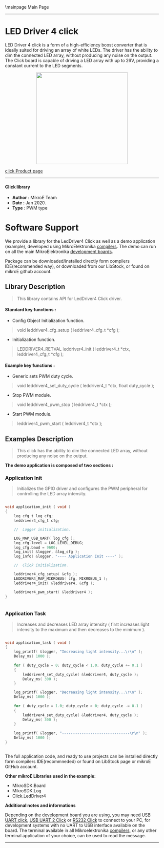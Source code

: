 \mainpage Main Page
 
---
# LED Driver 4 click

LED Driver 4 click is a form of a high-efficiency boost converter that is ideally suited for driving an array of white LEDs. The driver has the ability to dim the connected LED array, without producing any noise on the output. The Click board is capable of driving a LED array with up to 26V, providing a constant current to the LED segments.

<p align="center">
  <img src="https://download.mikroe.com/images/click_for_ide/leddriver4_click.png" height=300px>
</p>

[click Product page](https://www.mikroe.com/led-driver-4-click)

---


#### Click library 

- **Author**        : MikroE Team
- **Date**          : Jan 2020.
- **Type**          : PWM type


# Software Support

We provide a library for the LedDriver4 Click 
as well as a demo application (example), developed using MikroElektronika 
[compilers](https://shop.mikroe.com/compilers). 
The demo can run on all the main MikroElektronika [development boards](https://shop.mikroe.com/development-boards).

Package can be downloaded/installed directly form compilers IDE(recommended way), or downloaded from our LibStock, or found on mikroE github account. 

## Library Description

> This library contains API for LedDriver4 Click driver.

#### Standard key functions :

- Config Object Initialization function.
> void leddriver4_cfg_setup ( leddriver4_cfg_t *cfg ); 
 
- Initialization function.
> LEDDRIVER4_RETVAL leddriver4_init ( leddriver4_t *ctx, leddriver4_cfg_t *cfg );

#### Example key functions :

- Generic sets PWM duty cycle.
> void leddriver4_set_duty_cycle ( leddriver4_t *ctx, float duty_cycle );
 
- Stop PWM module.
> void leddriver4_pwm_stop ( leddriver4_t *ctx );

- Start PWM module.
> leddriver4_pwm_start ( leddriver4_t *ctx );

## Examples Description

> This click has the ability to dim the connected LED array, without producing any noise on the output.

**The demo application is composed of two sections :**

### Application Init 

> Initializes the GPIO driver and configures the PWM peripheral for controlling the LED array intensity.

```c

void application_init ( void )
{
    log_cfg_t log_cfg;
    leddriver4_cfg_t cfg;

    //  Logger initialization.

    LOG_MAP_USB_UART( log_cfg );
    log_cfg.level = LOG_LEVEL_DEBUG;
    log_cfg.baud = 9600;
    log_init( &logger, &log_cfg );
    log_info( &logger, "---- Application Init ----" );

    //  Click initialization.

    leddriver4_cfg_setup( &cfg );
    LEDDRIVER4_MAP_MIKROBUS( cfg, MIKROBUS_1 );
    leddriver4_init( &leddriver4, &cfg );

    leddriver4_pwm_start( &leddriver4 );
}
  
```

### Application Task

> Increases and decreases LED array intensity
> ( first increases light intensity to the maximum and then decreases to the minimum ).

```c

void application_task ( void )
{
    log_printf( &logger, "Increasing light intensity...\r\n" );
    Delay_ms( 1000 );
    
    for ( duty_cycle = 0; duty_cycle < 1.0; duty_cycle += 0.1 )
    {
        leddriver4_set_duty_cycle( &leddriver4, duty_cycle );
        Delay_ms( 300 );
    }

    log_printf( &logger, "Decreasing light intensity...\r\n" );
    Delay_ms( 1000 );
    
    for ( duty_cycle = 1.0; duty_cycle > 0; duty_cycle -= 0.1 )
    {
        leddriver4_set_duty_cycle( &leddriver4, duty_cycle );
        Delay_ms( 300 );
    }
    
    log_printf( &logger, "-------------------------------\r\n" );
    Delay_ms( 1000 );
}
 

```


The full application code, and ready to use projects can be  installed directly form compilers IDE(recommneded) or found on LibStock page or mikroE GitHub accaunt.

**Other mikroE Libraries used in the example:** 

- MikroSDK.Board
- MikroSDK.Log
- Click.LedDriver4

**Additional notes and informations**

Depending on the development board you are using, you may need 
[USB UART click](https://shop.mikroe.com/usb-uart-click), 
[USB UART 2 Click](https://shop.mikroe.com/usb-uart-2-click) or 
[RS232 Click](https://shop.mikroe.com/rs232-click) to connect to your PC, for 
development systems with no UART to USB interface available on the board. The 
terminal available in all Mikroelektronika 
[compilers](https://shop.mikroe.com/compilers), or any other terminal application 
of your choice, can be used to read the message.



---
